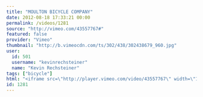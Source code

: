 ```yaml
---
title: "MOULTON BICYCLE COMPANY"
date: 2012-08-18 17:33:21 00:00
permalink: /videos/1281
source: "http://vimeo.com/43557767#"
featured: false
provider: "Vimeo"
thumbnail: "http://b.vimeocdn.com/ts/302/438/302438679_960.jpg"
user:
  id: 501
  username: "kevinrechsteiner"
  name: "Kevin Rechsteiner"
tags: ["bicycle"]
html: "<iframe src=\"http://player.vimeo.com/video/43557767\" width=\"1280\" height=\"720\" frameborder=\"0\" webkitAllowFullScreen mozallowfullscreen allowFullScreen></iframe>"
id: 1281
---
```


